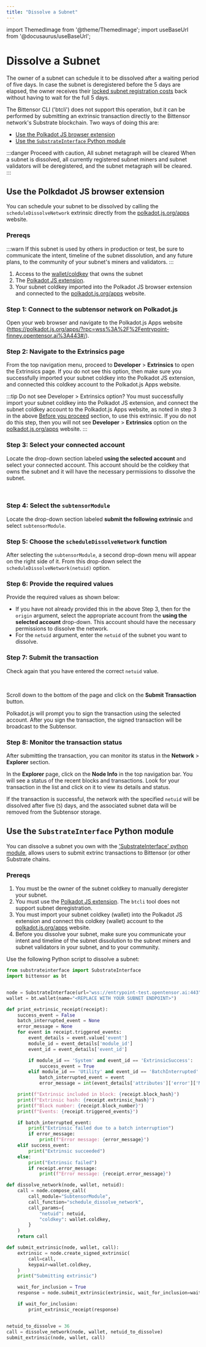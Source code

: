 ```yaml
---
title: "Dissolve a Subnet"
---
```

<!-- How to cancel a schedules dissolve order??? -->
import ThemedImage from '@theme/ThemedImage';
import useBaseUrl from '@docusaurus/useBaseUrl';

# Dissolve a Subnet

The owner of a subnet can schedule it to be dissolved after a waiting period of five days. In case the subnet is deregistered before the 5 days are elapsed, the owner receives their [locked subnet registration costs](./recycled-tao.md#tao-is-locked) back without having to wait for the full 5 days.

The Bittensor CLI ('btcli') does not support this operation, but it can be performed by submitting an extrinsic transaction directly to the Bittensor network's Substrate blockchain. Two ways of doing this are:

- [Use the Polkadot JS browser extension](#use-the-polkdadot-js-browser-extension)
- [Use the `SubstrateInterface` Python module](#use-the-substrateinterface-python-module)

:::danger Proceed with caution, All subnet metagraph will be cleared
When a subnet is dissolved, all currently registered subnet miners and subnet validators will be deregistered, and the subnet metagraph will be cleared.  
:::

## Use the Polkdadot JS browser extension

You can schedule your subnet to be dissolved by calling the `scheduleDissolveNetwork` extrinsic directly from the [polkadot.js.org/apps](https://polkadot.js.org/apps/?rpc=wss%3A%2F%2Fentrypoint-finney.opentensor.ai%3A443#/extrinsics) website. 


### Prereqs

:::warn
If this subnet is used by others in production or test, be sure to communicate the intent, timeline of the subnet dissolution, and any future plans, to the community of your subnet's miners and validators.
:::

1. Access to the [wallet/coldkey](../tools.md#wallets-and-keys) that owns the subnet
2. The [Polkadot JS extension](https://polkadot.js.org/extension/).
3. Your subnet coldkey imported into the Polkadot JS browser extension and connected to the [polkadot.js.org/apps](https://polkadot.js.org/apps/?rpc=wss%3A%2F%2Fentrypoint-finney.opentensor.ai%3A443#/explorer) website.


### Step 1: Connect to the subtensor network on Polkadot.js

Open your web browser and navigate to the Polkadot.js Apps website (https://polkadot.js.org/apps/?rpc=wss%3A%2F%2Fentrypoint-finney.opentensor.ai%3A443#/).

### Step 2: Navigate to the Extrinsics page

From the top navigation menu, proceed to **Developer** > **Extrinsics** to open the Extrinsics page. If you do not see this option, then make sure you successfully imported your subnet coldkey into the Polkadot JS extension, and connected this coldkey account to the Polkadot.js Apps website. 


:::tip Do not see Developer > Extrinsics option?
You must successfully import your subnet coldkey into the Polkadot JS extension, and connect the subnet coldkey account to the Polkadot.js Apps website, as noted in step 3 in the above [Before you proceed](#before-you-proceed) section, to use this extrinsic. If you do not do this step, then you will not see **Developer** > **Extrinsics** option on the [polkadot.js.org/apps](https://polkadot.js.org/apps/?rpc=wss%3A%2F%2Fentrypoint-finney.opentensor.ai%3A443#/extrinsics) website. 
:::

### Step 3: Select your connected account

Locate the drop-down section labeled **using the selected account** and select your connected account. This account should be the coldkey that owns the subnet and it will have the necessary permissions to dissolve the subnet.

<center>
<ThemedImage
alt="'1-Dissolving a subnet'"
sources={{
    light: useBaseUrl('/img/docs/1-schedule-dissolve-network.png'),
    dark: useBaseUrl('/img/docs/1-schedule-dissolve-network.png'),
}}
style={{width: 900}}
/>
</center>

<br />

### Step 4: Select the `subtensorModule`

Locate the drop-down section labeled **submit the following extrinsic** and select `subtensorModule`.

### Step 5: Choose the `scheduleDissolveNetwork` function 

After selecting the `subtensorModule`, a second drop-down menu will appear on the right side of it. From this drop-down select the `scheduleDissolveNetwork(netuid)`  option. 

### Step 6: Provide the required values

Provide the required values as shown below:

- If you have not already provided this in the above Step 3, then for the `origin` argument, select the appropriate account from the **using the selected account** drop-down. This account should have the necessary permissions to dissolve the network.
- For the `netuid` argument, enter the `netuid` of the subnet you want to dissolve. 

### Step 7: Submit the transaction

Check again that you have entered the correct `netuid` value.

<center>
<ThemedImage
alt="'1-Dissolving a subnet'"
sources={{
    light: useBaseUrl('/img/docs/2-schedule-dissolve-network.png'),
    dark: useBaseUrl('/img/docs/2-schedule-dissolve-network.png'),
}}
style={{width: 900}}
/>
</center>

<br />


Scroll down to the bottom of the page and click on the **Submit Transaction** button.

Polkadot.js will prompt you to sign the transaction using the selected account.
After you sign the transaction, the signed transaction will be broadcast to the Subtensor.

### Step 8: Monitor the transaction status

After submitting the transaction, you can monitor its status in the **Network** > **Explorer** section. 

In the **Explorer** page, click on the **Node Info** in the top navigation bar. You will see a status of the recent blocks and transactions. Look for your transaction in the list and click on it to view its details and status.

If the transaction is successful, the network with the specified `netuid` will be dissolved after five (`5`) days, and the associated subnet data will be removed from the Subtensor storage.


## Use the `SubstrateInterface` Python module

You can dissolve a subnet you own with the ['SubstrateInterface' python module](https://polkascan.github.io/py-substrate-interface), allows users to submit extrinc transactions to Bittensor (or other Substrate chains.

### Prereqs

1. You must be the owner of the subnet coldkey to manually deregister your subnet.
2. You must use the [Polkadot JS extension](https://polkadot.js.org/extension/). The `btcli` tool does not support subnet deregistration.
3. You must import your subnet coldkey (wallet) into the Polkadot JS extension and connect this coldkey (wallet) account to the [polkadot.js.org/apps](https://polkadot.js.org/apps/?rpc=wss%3A%2F%2Fentrypoint-finney.opentensor.ai%3A443#/explorer) website. 
4. Before you dissolve your subnet, make sure you communicate your intent and timeline of the subnet dissolution to the subnet miners and subnet validators in your subnet, and to your community.
<!-- node = SubstrateInterface(url="wss://entrypoint-finney.opentensor.ai:443") -->

Use the following Python script to dissolve a subnet:

```python
from substrateinterface import SubstrateInterface
import bittensor as bt


node = SubstrateInterface(url="wss://entrypoint-test.opentensor.ai:443")???
wallet = bt.wallet(name="<REPLACE WITH YOUR SUBNET ENDPOINT>")

def print_extrinsic_receipt(receipt):
    success_event = False
    batch_interrupted_event = None
    error_message = None
    for event in receipt.triggered_events:
        event_details = event.value['event']
        module_id = event_details['module_id']
        event_id = event_details['event_id']

        if module_id == 'System' and event_id == 'ExtrinsicSuccess':
            success_event = True
        elif module_id == 'Utility' and event_id == 'BatchInterrupted':
            batch_interrupted_event = event
            error_message = int(event_details['attributes']['error']['Module']['error'], 16) >> 24

    print(f"Extrinsic included in block: {receipt.block_hash}")
    print(f"Extrinsic hash: {receipt.extrinsic_hash}")
    print(f"Block number: {receipt.block_number}")
    print(f"Events: {receipt.triggered_events}")

    if batch_interrupted_event:
        print("Extrinsic failed due to a batch interruption")
        if error_message:
            print(f"Error message: {error_message}")
    elif success_event:
        print("Extrinsic succeeded")
    else:
        print("Extrinsic failed")
        if receipt.error_message:
            print(f"Error message: {receipt.error_message}")

def dissolve_network(node, wallet, netuid):
    call = node.compose_call(
        call_module="SubtensorModule",
        call_function="schedule_dissolve_network",
        call_params={
            "netuid": netuid,
            "coldkey": wallet.coldkey,
        }
    )
    return call

def submit_extrinsic(node, wallet, call):
    extrinsic = node.create_signed_extrinsic(
        call=call,
        keypair=wallet.coldkey,
    )
    print("Submitting extrinsic")

    wait_for_inclusion = True
    response = node.submit_extrinsic(extrinsic, wait_for_inclusion=wait_for_inclusion, wait_for_finalization=True)

    if wait_for_inclusion:
        print_extrinsic_receipt(response)


netuid_to_dissolve = 36
call = dissolve_network(node, wallet, netuid_to_dissolve)
submit_extrinsic(node, wallet, call)
```
